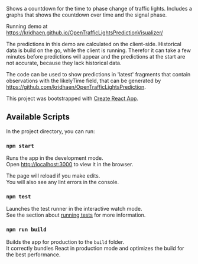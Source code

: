 Shows a countdown for the time to phase change of traffic lights.
Includes a graphs that shows the countdown over time and the signal phase.

Running demo at https://kridhaen.github.io/OpenTrafficLightsPredictionVisualizer/

The predictions in this demo are calculated on the client-side. Historical data is build on the go, while the client is running. Therefor it can take a few minutes before predictions will appear and the predictions at the start are not accurate, because they lack historical data.

The code can be used to show predictions in 'latest' fragments that contain observations with the likelyTime field, that can be generated by https://github.com/kridhaen/OpenTrafficLightsPrediction.



This project was bootstrapped with [Create React App](https://github.com/facebook/create-react-app).

## Available Scripts

In the project directory, you can run:

### `npm start`

Runs the app in the development mode.<br>
Open [http://localhost:3000](http://localhost:3000) to view it in the browser.

The page will reload if you make edits.<br>
You will also see any lint errors in the console.

### `npm test`

Launches the test runner in the interactive watch mode.<br>
See the section about [running tests](https://facebook.github.io/create-react-app/docs/running-tests) for more information.

### `npm run build`

Builds the app for production to the `build` folder.<br>
It correctly bundles React in production mode and optimizes the build for the best performance.
